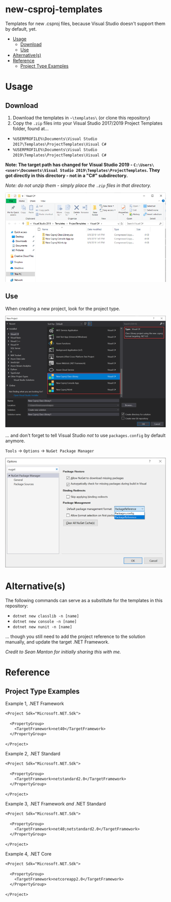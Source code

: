 # new-csproj-templates<!-- omit in toc -->
Templates for new .csproj files, because Visual Studio doesn't support them by default, yet.

- [Usage](#usage)
  - [Download](#download)
  - [Use](#use)
- [Alternative(s)](#alternatives)
- [Reference](#reference)
  - [Project Type Examples](#project-type-examples)

# Usage

## Download

1. Download the templates in `~\templates\` (or clone this repository)
2. Copy the `.zip` files into your Visual Studio 2017/2019 Project Templates folder, found at...

- `%USERPROFILE%\Documents\Visual Studio 2017\Templates\ProjectTemplates\Visual C#`
- `%USERPROFILE%\Documents\Visual Studio 2019\Templates\ProjectTemplates\Visual C#`

**Note: The target path has changed for Visual Studio 2019 - `C:\Users\<user>\Documents\Visual Studio 2019\Templates\ProjectTemplates`. They got directly in this directory - not in a "C#" subdirectory.**


*Note: do not unzip them - simply place the `.zip` files in that directory.*

![](./assets/readme3.png)

## Use 
When creating a new project, look for the project type.

![](./assets/readme1.png)

... and don't forget to tell Visual Studio *not* to use `packages.config` by default anymore.

`Tools` -> `Options` -> `NuGet Package Manager`

![](./assets/readme2.png)

# Alternative(s)

The following commands can serve as a substitute for the templates in this repository:

* `dotnet new classlib -n [name]`
* `dotnet new console -n [name]` 
* `dotnet new nunit -n [name]`

... though you still need to add the project reference to the solution manually, and update the target .NET Framework.

*Credit to Sean Manton for initially sharing this with me.*

# Reference

## Project Type Examples
Example 1, .NET Framework

```csproj
<Project Sdk="Microsoft.NET.Sdk">

  <PropertyGroup>
    <TargetFramework>net40</TargetFramework>
  </PropertyGroup>

</Project>

```

Example 2, .NET Standard

```csproj
<Project Sdk="Microsoft.NET.Sdk">

  <PropertyGroup>
    <TargetFramework>netstandard2.0</TargetFramework>
  </PropertyGroup>

</Project>

```

Example 3, .NET Framework *and* .NET Standard

```csproj
<Project Sdk="Microsoft.NET.Sdk">

  <PropertyGroup>
    <TargetFramework>net40;netstandard2.0</TargetFramework>
  </PropertyGroup>

</Project>

```

Example 4, .NET Core

```csproj
<Project Sdk="Microsoft.NET.Sdk">

  <PropertyGroup>
    <TargetFramework>netcoreapp2.0</TargetFramework>
  </PropertyGroup>

</Project>

```

